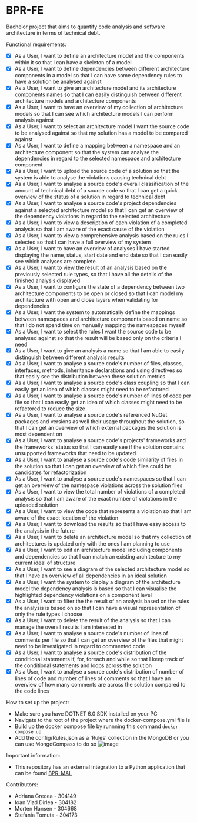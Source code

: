 # BPR-FE

Bachelor project that aims to quantify code analysis and software architecture in terms of technical debt.

Functional requirements:

- [x] As a User, I want to define an architecture model and the components within it so that I can have a skeleton of a model
- [x] As a User, I want to define dependencies between different architecture components in a model so that I can have some dependency rules to have a solution be analysed against
- [x] As a User, I want to give an architecture model and its architecture components names so that I can easily distinguish between different architecture models and architecture components
- [x] As a User, I want to have an overview of my collection of architecture models so that I can see which architecture models I can perform analysis against
- [x] As a User, I want to select an architecture model I want the source code to be analysed against so that my solution has a model to be compared against
- [x] As a User, I want to define a mapping between a namespace and an architecture component so that the system can analyse the dependencies in regard to the selected namespace and architecture component
- [x] As a User, I want to upload the source code of a solution so that the system is able to analyse the violations causing technical debt
- [x] As a User, I want to analyse a source code's overall classification of the amount of technical debt of a source code so that I can get a quick overview of the status of a solution in regard to technical debt
- [x] As a User, I want to analyse a source code's project dependencies against a selected architecture model so that I can get an overview of the dependency violations in regard to the selected architecture
- [x] As a User, I want to view a description of each violation of a completed analysis so that I am aware of the exact cause of the violation
- [x] As a User, I want to view a comprehensive analysis based on the rules I selected so that I can have a full overview of my system
- [x] As a User, I want to have an overview of analyses I have started displaying the name, status, start date and end date so that I can easily see which analyses are complete
- [x] As a User, I want to view the result of an analysis based on the previously selected rule types, so that I have all the details of the finished analysis displayed
- [x] As a User, I want to configure the state of a dependency between two architecture components to be open or closed so that I can model my architecture with open and close layers when validating for dependencies
- [x] As a User, I want the system to automatically define the mappings between namespaces and architecture components based on name so that I do not spend time on manually mapping the namespaces myself
- [x] As a User, I want to select the rules I want the source code to be analysed against so that the result will be based only on the criteria I need
- [x] As a User, I want to give an analysis a name so that I am able to easily distinguish between different analysis results
- [x] As a User, I want to analyse a source code's number of files, classes, interfaces, methods, inheritance declarations and using directives so that easily see the distribution between these solution metrics
- [x] As a User, I want to analyse a source code's class coupling so that I can easily get an idea of which classes might need to be refactored
- [x] As a User, I want to analyse a source code's number of lines of code per file so that I can easily get an idea of which classes might need to be refactored to reduce the size
- [x] As a User, I want to analyse a source code's referenced NuGet packages and versions as well their usage throughout the solution, so that I can get an overview of which external packages the solution is most dependent on
- [x] As a User, I want to analyse a source code's projects' frameworks and the frameworks' status so that I can easily see if the solution contains unsupported frameworks that need to be updated
- [x] As a User, I want to analyse a source code's code similarity of files in the solution so that I can get an overview of which files could be candidates for refactorization
- [x] As a User, I want to analyse a source code's namespaces so that I can get an overview of the namespace violations across the solution files
- [x] As a User, I want to view the total number of violations of a completed analysis so that I am aware of the exact number of violations in the uploaded solution
- [x] As a User, I want to view the code that represents a violation so that I am aware of the exact location of the violation
- [x] As a User, I want to download the results so that I have easy access to the analysis in the future
- [x] As a User, I want to delete an architecture model so that my collection of architectures is updated only with the ones I am planning to use
- [x] As a User, I want to edit an architecture model including components and dependencies so that I can match an existing architecture to my current ideal of structure
- [x] As a User, I want to see a diagram of the selected architecture model so that I have an overview of all dependencies in an ideal solution
- [x] As a User, I want the system to display a diagram of the architecture model the dependency analysis is based so that I can visualise the highlighted dependency violations on a component level
- [x] As a User, I want to filter the the result of an analysis based on the rules the analysis is based on so that I can have a visual representation of only the rule types I choose
- [x] As a User, I want to delete the result of the analysis so that I can manage the overall results I am interested in
- [x] As a User, I want to analyse a source code's number of lines of comments per file so that I can get an overview of the files that might need to be investigated in regard to commented code
- [x] As a User, I want to analyse a source code's distribution of the conditional statements if, for, foreach and while so that I keep track of the conditional statements and loops across the solution
- [x] As a User, I want to analyse a source code's distribution of number of lines of code and number of lines of comments so that I have an overview of how many comments are across the solution compared to the code lines

How to set up the project:
 - Make sure you have DOTNET 6.0 SDK installed on your PC
 - Navigate to the root of the project where the docker-compose.yml file is
 - Build up the docker compose file by runnning this command
    ``` docker compose up ```
 - Add the config/Rules.json as a 'Rules' collection in the MongoDB or you can use MongoCompass to do so
    ![image](https://github.com/stefaniatomuta/BPR-FE/assets/72012292/bd1e056a-4cf4-454b-a26c-87c2ac0a2d11)

Important information:
 - This repository has an external integration to a Python application that can be found [BPR-MAL]([https://link-url-here.org](https://github.com/stefaniatomuta/BPR-MAL)https://github.com/stefaniatomuta/BPR-MAL)

Contributors:
- Adriana Grecea - 304149
- Ioan Vlad Dirlea - 304182
- Morten Hansen - 304668
- Stefania Tomuta - 304173





